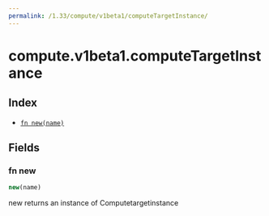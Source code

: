 ```yaml
---
permalink: /1.33/compute/v1beta1/computeTargetInstance/
---
```


# compute.v1beta1.computeTargetInstance



## Index

* [`fn new(name)`](#fn-new)

## Fields

### fn new

```ts
new(name)
```

new returns an instance of Computetargetinstance